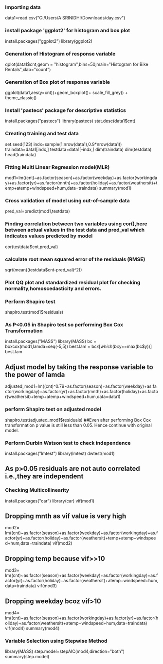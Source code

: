 ### Importing data
data1=read.csv("C:/Users/A SRINIDHI/Downloads/day.csv")
### install package 'ggplot2' for histogram and box plot
install.packages("ggplot2")
library(ggplot2)

### Generation of Histogram of response variable
qplot(data1$cnt,geom = "histogram",bins=50,main="Histogram for Bike Rentals",xlab="count")

### Generation of Box plot of response variable
ggplot(data1,aes(y=cnt))+geom_boxplot()+ scale_fill_grey() + theme_classic()

### Install 'pastecs' package for descriptive statistics
install.packages("pastecs")
library(pastecs)
stat.desc(data1$cnt)

### Creating training and test data
set.seed(123)
indx=sample(1:nrow(data1),0.9*nrow(data1))
traindata=data1[indx,]
testdata=data1[-indx,]
dim(traindata)
dim(testdata)
head(traindata)

### Fitting Multi Linear Regression model(MLR)
mod1=lm((cnt)~as.factor(season)+as.factor(weekday)+as.factor(workingday)+as.factor(yr)+as.factor(mnth)+as.factor(holiday)+as.factor(weathersit)+temp+atemp+windspeed+hum,data=traindata)
summary(mod1)

### Cross validation of model using out-of-sample data
pred_val=predict(mod1,testdata)

### Finding correlation between two variables using cor(),here between actual values in the test data and pred_val which indicates values predicted by model
cor(testdata$cnt,pred_val)

### calculate root mean squared error of the residuals (RMSE)
sqrt(mean((testdata$cnt-pred_val)^2))

### Plot QQ plot and standardized residual plot for checking normality,homoscedasticity and errors.

### Perform Shapiro test
shapiro.test(mod1$residuals)

### As P<0.05 in Shapiro test so performing Box Cox Transformation
install.packages("MASS")
library(MASS)
bc = boxcox(mod1,lamda=seq(-5,5))
best.lam = bc$x[which(bc$y==max(bc$y))]
best.lam

## Adjust model by taking the response variable to the power of lamda
adjusted_mod1=lm((cnt)^0.79~as.factor(season)+as.factor(weekday)+as.factor(workingday)+as.factor(yr)+as.factor(mnth)+as.factor(holiday)+as.factor(weathersit)+temp+atemp+windspeed+hum,data=data1)

### perform Shapiro test on adjusted model
shapiro.test(adjusted_mod1$residuals)
##Even after performing Box Cox transformation p value is still less than 0.05. Hence continue with original model.

### Perform Durbin Watson test to check independence
install.packages("lmtest")
library(lmtest)
dwtest(mod1) 
## As p>0.05 residuals are not auto correlated i.e.,they are independent

### Checking Multicollinearity
install.packages("car")
library(car)
vif(mod1)
## Dropping mnth as vif value is very high
mod2= lm((cnt)~as.factor(season)+as.factor(weekday)+as.factor(workingday)+as.factor(yr)+as.factor(holiday)+as.factor(weathersit)+temp+atemp+windspeed+hum,data=traindata)
vif(mod2)
## Dropping temp because vif>>10
mod3= lm((cnt)~as.factor(season)+as.factor(weekday)+as.factor(workingday)+as.factor(yr)+as.factor(holiday)+as.factor(weathersit)+atemp+windspeed+hum,data=traindata)
vif(mod3)
## Dropping weekday bcoz vif>10
mod4= lm((cnt)~as.factor(season)+as.factor(workingday)+as.factor(yr)+as.factor(holiday)+as.factor(weathersit)+atemp+windspeed+hum,data=traindata)
vif(mod4)
summary(mod4)

### Variable Selection using  Stepwise Method
library(MASS)
step.model=stepAIC(mod4,direction="both")
summary(step.model)
